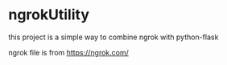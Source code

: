 # ngrokUtility

this project is a simple way to combine ngrok with python-flask

ngrok file is from https://ngrok.com/
